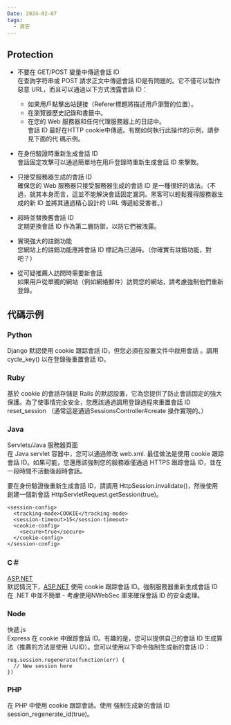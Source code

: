```yaml
---
Date: 2024-02-07
tags:
  - 資安
---
```

## Protection

- 不要在 GET/POST 變量中傳遞會話 ID  
    在查詢字符串或 POST 請求正文中傳遞會話 ID是有問題的。它不僅可以製作惡意 URL，而且可以通過以下方式洩露會話 ID：
    
    - 如果用戶點擊出站鏈接（Referer標題將描述用戶瀏覽的位置）。
    - 在瀏覽器歷史記錄和書籤中。
    - 在您的 Web 服務器和任何代理服務器上的日誌中。  
        會話 ID 最好在HTTP cookie中傳遞。有關如何執行此操作的示例，請參見下面的代 碼示例。
- 在身份驗證時重新生成會話 ID  
    會話固定攻擊可以通過簡單地在用戶登錄時重新生成會話 ID 來擊敗。
    
- 只接受服務器生成的會話 ID  
    確保您的 Web 服務器只接受服務器生成的會話 ID 是一種很好的做法。（不過，就其本身而言，這並不能解決會話固定漏洞。黑客可以輕鬆獲得服務器生成的新 ID 並將其通過精心設計的 URL 傳遞給受害者。）
    
- 超時並替換舊會話 ID  
    定期更換會話 ID 作為第二層防禦，以防它們被洩露。
    
- 實現強大的註銷功能  
    您網站上的註銷功能應將會話 ID 標記為已過時。（你確實有註銷功能，對吧？）
    
- 從可疑推薦人訪問時需要新會話  
    如果用戶從單獨的網站（例如網絡郵件）訪問您的網站，請考慮強制他們重新登錄。
## 代碼示例
### Python
Django 默認使用 cookie 跟踪會話 ID，但您必須在設置文件中啟用會話 。調用 cycle_key() 以在登錄後重置會話 ID。
### Ruby
基於 cookie 的會話存儲是 Rails 的默認設置，它為您提供了防止會話固定的強大保護。為了使事情完全安全，您應該通過調用登錄過程來重置會話 ID reset_session （通常這是通過SessionsController#create 操作實現的。）
### Java
Servlets/Java 服務器頁面  
在 Java servlet 容器中，您可以通過修改 web.xml. 最佳做法是使用 cookie 跟踪會話 ID。如果可能，您還應該強制您的服務器僅通過 HTTPS 跟踪會話 ID，並在一段時間不活動後超時會話。

要在身份驗證後重新生成會話 ID，請調用 HttpSession.invalidate()，然後使用 創建一個新會話 HttpServletRequest.getSession(true)。

```
<session-config>
  <tracking-mode>COOKIE</tracking-mode>
  <session-timeout>15</session-timeout>
  <cookie-config>
    <secure>true</secure>
  </cookie-config>
</session-config>
```
### C＃
[ASP.NET](http://asp.net/)  
默認情況下，[ASP.NET](http://asp.net/) 使用 cookie 跟踪會話 ID。強制服務器重新生成會話 ID 在 .NET 中並不簡單 - 考慮使用NWebSec 庫來確保會話 ID 的安全處理。
### Node
快遞.js  
Express 在 cookie 中跟踪會話 ID。有趣的是，您可以提供自己的會話 ID 生成算法（推薦的方法是使用 UUID）。您可以使用以下命令強制生成新的會話 ID：

```
req.session.regenerate(function(err) {
  // New session here
})
```
### PHP
在 PHP 中使用 cookie 跟踪會話。使用 強制生成新的會話 ID session_regenerate_id(true)。